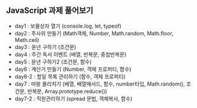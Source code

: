 ## JavaScript 과제 풀어보기

- day1 : 보물상자 열기 (console.log, let, typeof)
- day2 : 주사위 만들기 (Math객체, Number, Math.random, Math.floor, Math.ceil)
- day3 : 윤년 구하기 (조건문)
- day4 : 주간 독서 이벤트 (배열, 반복문, 중첩반복문)
- day5 : 윤년 구하기2 (조건문, 함수)
- day6 : 계산기 만들기 (Number, 객체 프로퍼티, 함수)
- day6-2 : 할일 목록 관리하기 (함수, 객체 프로퍼티)
- day7 : 마왕 물리치기 (배열, 배열매서드, 함수, number타입, Math.random(), 조건문, 반복문, Array.prototype.reduce())
- day7-2 : 직원관리하기 (spread 문법, 객체복사, 함수)
